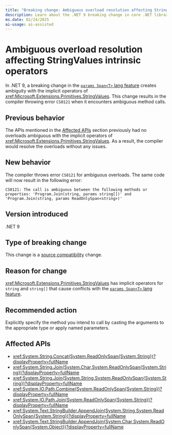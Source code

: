 ```yaml
---
title: "Breaking change: Ambiguous overload resolution affecting StringValues implicit operators"
description: Learn about the .NET 9 breaking change in core .NET libraries where ambiguous overload resolution now throws error CS0121.
ms.date: 02/24/2025
ai-usage: ai-assisted
---
```


# Ambiguous overload resolution affecting StringValues intrinsic operators

In .NET 9, a breaking change in the [`params Span<T>` lang feature](../../../whats-new/dotnet-9/libraries.md#params-readonlyspant-overloads) creates ambiguity with the implicit operators of <xref:Microsoft.Extensions.Primitives.StringValues>. This change results in the compiler throwing error `CS0121` when it encounters ambiguous method calls.

## Previous behavior

The APIs mentioned in the [Affected APIs](#affected-apis) section previously had no overloads ambiguous with the implicit operators of <xref:Microsoft.Extensions.Primitives.StringValues>. As a result, the compiler would resolve the overloads without any issues.

## New behavior

The compiler throws error `CS0121` for ambiguous overloads. The same code will now result in the following error:

```output
CS0121: The call is ambiguous between the following methods or properties: 'Program.Join(string, params string[])' and 'Program.Join(string, params ReadOnlySpan<string>)'
```

## Version introduced

.NET 9

## Type of breaking change

This change is a [source compatibility](../../categories.md#source-compatibility) change.

## Reason for change

<xref:Microsoft.Extensions.Primitives.StringValues> has implicit operators for `string` and `string[]` that cause conflicts with the [`params Span<T>` lang feature](../../../whats-new/dotnet-9/libraries.md#params-readonlyspant-overloads).

## Recommended action

Explicitly specify the method you intend to call by casting the arguments to the appropriate type or apply named parameters.

## Affected APIs

- <xref:System.String.Concat(System.ReadOnlySpan{System.String})?displayProperty=fullName>
- <xref:System.String.Join(System.Char,System.ReadOnlySpan{System.String})?displayProperty=fullName>
- <xref:System.String.Join(System.String,System.ReadOnlySpan{System.String})?displayProperty=fullName>
- <xref:System.IO.Path.Combine(System.ReadOnlySpan{System.String})?displayProperty=fullName>
- <xref:System.IO.Path.Join(System.ReadOnlySpan{System.String})?displayProperty=fullName>
- <xref:System.Text.StringBuilder.AppendJoin(System.String,System.ReadOnlySpan{System.String})?displayProperty=fullName>
- <xref:System.Text.StringBuilder.AppendJoin(System.Char,System.ReadOnlySpan{System.Object})?displayProperty=fullName>
